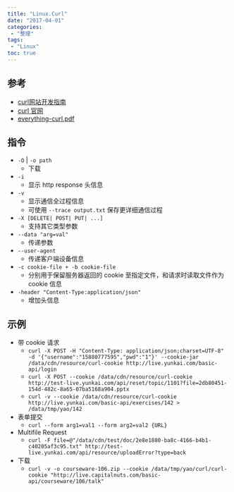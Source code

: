 ```yaml
---
title: "Linux.Curl"
date: "2017-04-01"
categories:
 - "整理"
tags:
 - "Linux"
toc: true
---
```



## 参考
- [curl网站开发指南](http://www.ruanyifeng.com/blog/2011/09/curl.html)
- [curl 官网](https://curl.haxx.se/)
- [everything-curl.pdf](https://www.gitbook.com/download/pdf/book/bagder/everything-curl)

## 指令
- `-O` | `-o path`
    + 下载
- `-i`
    + 显示 http response 头信息
- `-v`
    + 显示通信全过程信息
    + 可使用 `--trace output.txt` 保存更详细通信过程
- `-X [DELETE| POST| PUT| ...]`
    + 支持其它类型参数
- `--data "arg=val"`
    + 传递参数
- `--user-agent`
    + 传递客户端设备信息
- `-c cookie-file + -b cookie-file`
    + 分别用于保留服务器返回的 cookie 至指定文件，和请求时读取文件作为 cookie 信息
- `-header "Content-Type:application/json"`
    + 增加头信息

## 示例
- 带 cookie 请求
    + `curl -X POST -H "Content-Type: application/json;charset=UTF-8" -d '{"username":"15880777595","pwd":"1"}' --cookie-jar /data/cdn/resource/curl-cookie http://live.yunkai.com/basic-api/login`
    + `curl -X POST --cookie /data/cdn/resource/curl-cookie http://test-live.yunkai.com/api/reset/topic/1101?file=2db80451-154d-482c-8a65-07ba5168a904.pptx `
    + `curl -v --cookie /data/cdn/resource/curl-cookie http://live.yunkai.com/basic-api/exercises/142 > /data/tmp/yao/142`
- 表单提交
    + `curl --form arg1=val1 --form arg2=val2 {URL} `
- Multifile Request
    + `curl -F file=@"/data/cdn/test/doc/2e8e1880-ba8c-4166-b4b1-c40205af3c95.txt" http://test-live.yunkai.com/api/resource/uploadError?type=back`
- 下载
     + `curl -v -o courseware-106.zip --cookie /data/tmp/yao/curl/curl-cookie "http://live.capitalnuts.com/basic-api/courseware/106/talk"`
